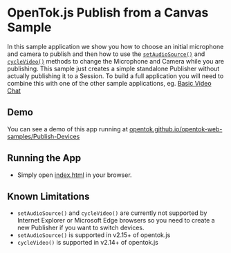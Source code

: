 OpenTok.js Publish from a Canvas Sample
===========================

In this sample application we show you how to choose an initial microphone and camera to publish and then how to use the [`setAudioSource()`](https://tokbox.com/developer/sdks/js/reference/Publisher.html#setAudioSource) and [`cycleVideo()`](https://tokbox.com/developer/sdks/js/reference/Publisher.html#cycleVideo) methods to change the Microphone and Camera while you are publishing. This sample just creates a simple standalone Publisher without actually publishing it to a Session. To build a full application you will need to combine this with one of the other sample applications, eg. [Basic Video Chat](../BasicVideoChat)

## Demo

You can see a demo of this app running at [opentok.github.io/opentok-web-samples/Publish-Devices](https://opentok.github.io/opentok-web-samples/Publish-Devices)

## Running the App

* Simply open [index.html](index.html) in your browser.

## Known Limitations

* `setAudioSource()` and `cycleVideo()` are currently not supported by Internet Explorer or Microsoft Edge browsers so you need to create a new Publisher if you want to switch devices.
* `setAudioSource()` is supported in v2.15+ of opentok.js
* `cycleVideo()` is supported in v2.14+ of opentok.js
